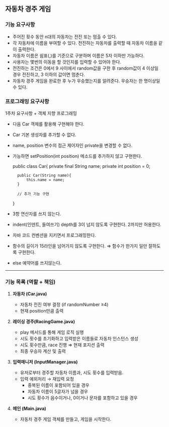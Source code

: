 ## 자동차 경주 게임

### 기능 요구사항

- 주어진 횟수 동안 n대의 자동차는 전진 또는 멈출 수 있다.
- 각 자동차에 이름을 부여할 수 있다. 전진하는 자동차를 출력할 때 자동차 이름을 같이 출력한다.
- 자동차 이름은 쉼표(,)를 기준으로 구분하며 이름은 5자 이하만 가능하다.
- 사용자는 몇번의 이동을 할 것인지를 입력할 수 있어야 한다.
- 전진하는 조건은 0에서 9 사이에서 random값을 구한 후 random값이 4 이상일 경우 전진하고, 3 이하의 값이면 멈춘다.
- 자동차 경주 게임을 완료한 후 누가 우승했는지를 알려준다. 우승자는 한 명이상일 수 있다.

### 프로그래밍 요구사항

1주차 요구사항 + 객체 지향 프로그래밍

- 다음 Car 객체를 활용해 구현해야 한다.
- Car 기본 생성자를 추가할 수 없다.
- name, position 변수의 접근 제어자인 private을 변경할 수 없다.
- 가능하면 setPosition(int position) 메소드를 추가하지 않고 구현한다.

    public class Car{
    	private final String name;
    	private int position = 0;
    	
    	public Car(String name){
    		this.name = name;
    	}
    
    	// 추가 기능 구현
    }

- 3항 연산자를 쓰지 않는다.
- indent(인덴트, 들여쓰기) depth를 3이 넘지 않도록 구현한다. 2까지만 허용한다.
- 자바 코드 컨벤션을 지키면서 프로그래밍한다.
- 함수의 길이가 15라인을 넘어가지 않도록 구현한다. ⇒ 함수가 한가지 일만 잘하도록 구현한다.
- else 예약어를 쓰지않는다.

***

### 기능 목록 (역할 + 책임)

1. **자동차 (Car.java)**
    - 자동차 전진 여부 결정 (if randomNumber ≥4)
    - 현재 position만큼 출력

2. **레이싱 경주(RacingGame.java)**
    - play 메서드를 통해 게임 로직 실행
    - 시도 횟수를 초기화하고 입력받은 이름들로 자동차 인스턴스 생성
    - 시도 횟수만큼, race 진행 ⇒ 현재 포지션 출력
    - 최종 우승자 계산 및 출력

3. **입력매니저 (InputManager.java)**
    - 유저로부터 경주할 자동차 이름과, 시도 횟수를 입력받음.
    - 입력 예외처리 → 재입력 요청
        - 중복된 이름이 포함되어 있을 경우
        - 자동차 이름이 5글자가 넘을 경우
        - 시도 횟수가 음수이거나, 0이거나 문자를 포함하고 있을 경우

4. **메인 (Main.java)**
    - 자동차 경주 게임 객체를 만들고, 게임을 시작한다.
